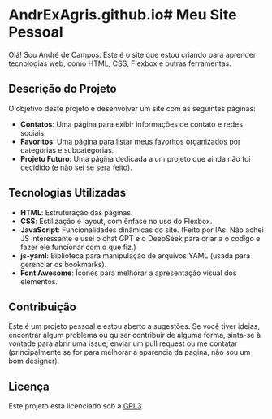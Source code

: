 # AndrExAgris.github.io# Meu Site Pessoal

Olá! Sou André de Campos. Este é o site que estou criando para aprender tecnologias web, como HTML, CSS, Flexbox e outras ferramentas.

## Descrição do Projeto

O objetivo deste projeto é desenvolver um site com as seguintes páginas:

- **Contatos**: Uma página para exibir informações de contato e redes sociais.
- **Favoritos**: Uma página para listar meus favoritos organizados por categorias e subcategorias.
- **Projeto Futuro**: Uma página dedicada a um projeto que ainda não foi decidido (e não sei se sera feito).

## Tecnologias Utilizadas

- **HTML**: Estruturação das páginas.
- **CSS**: Estilização e layout, com ênfase no uso do Flexbox.
- **JavaScript**: Funcionalidades dinâmicas do site. (Feito por IAs. Não achei JS interessante e usei o chat GPT e o DeepSeek para criar a o codigo e fazer ele funcionar com o que fiz.)
- **js-yaml**: Biblioteca para manipulação de arquivos YAML (usada para gerenciar os bookmarks).
- **Font Awesome**: Ícones para melhorar a apresentação visual dos elementos. 

## Contribuição

Este é um projeto pessoal e estou aberto a sugestões. Se você tiver ideias, encontrar algum problema ou quiser contribuir de alguma forma, sinta-se à vontade para abrir uma issue, enviar um pull request ou me contatar (principalmente se for para melhorar a aparencia da pagina, não sou um bom designer).

## Licença

Este projeto está licenciado sob a [GPL3](LICENSE).


